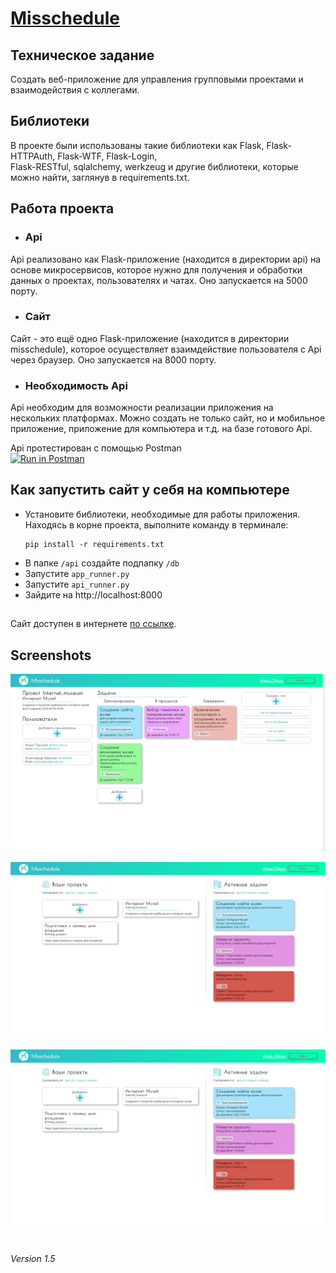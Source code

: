 # [Misschedule](http://ec2-18-196-114-33.eu-central-1.compute.amazonaws.com/ 'Перейти на сайт')
## Техническое задание
Создать веб-приложение для управления групповыми проектами и взаимодействия с коллегами. 

## Библиотеки
В проекте были использованы такие библиотеки как Flask, Flask-HTTPAuth, Flask-WTF, Flask-Login,  
Flask-RESTful, sqlalchemy, werkzeug и другие библиотеки, которые можно найти, заглянув в 
requirements.txt.
 
## Работа проекта
* ### Api
Api реализовано как Flask-приложение (находится в директории api) на основе микросервисов, которое 
нужно для получения и обработки данных о проектах, пользователях и чатах. Оно запускается 
на 5000 порту.
* ### Сайт
Сайт - это ещё одно Flask-приложение (находится в директории misschedule), которое осуществляет 
взаимдействие пользователя с Api через браузер. Оно запускается на 8000 порту.
* ### Необходимость Api
Api необходим для возможности реализации приложения на нескольких платформах. Можно создать не
только сайт, но и мобильное приложение, приложение для компьютера и т.д. на базе готового Api.

Api протестирован с помощью Postman  
[![Run in Postman](https://run.pstmn.io/button.svg)](https://app.getpostman.com/run-collection/864c009340669d54c1fa)

## Как запустить сайт у себя на компьютере
* Установите библиотеки, необходимые для работы приложения.  
Находясь в корне проекта, выполните команду в терминале:
    ```
    pip install -r requirements.txt
    ```
* В папке `/api` создайте подпапку `/db`
* Запустите `app_runner.py`
* Запустите `api_runner.py`
* Зайдите на http://localhost:8000
##
Сайт доступен в интернете [по ссылке](http://ec2-18-196-114-33.eu-central-1.compute.amazonaws.com/).
## Screenshots
![Скриншот один](misschedule/static/img/screenshots/project-main-page-fhd.png "Project-main-page")

![Скриншот один](misschedule/static/img/screenshots/main-page-fhd.png "main-page")

![Скриншот один](misschedule/static/img/screenshots/main-page-fhd.png "main-page")

#  
*Version 1.5*
